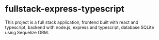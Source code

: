 # fullstack-express-typescript
This project is a full stack application, frontend built with react and typescript, backend with node.js, express and typescript, database SQLite using Sequelize ORM.
